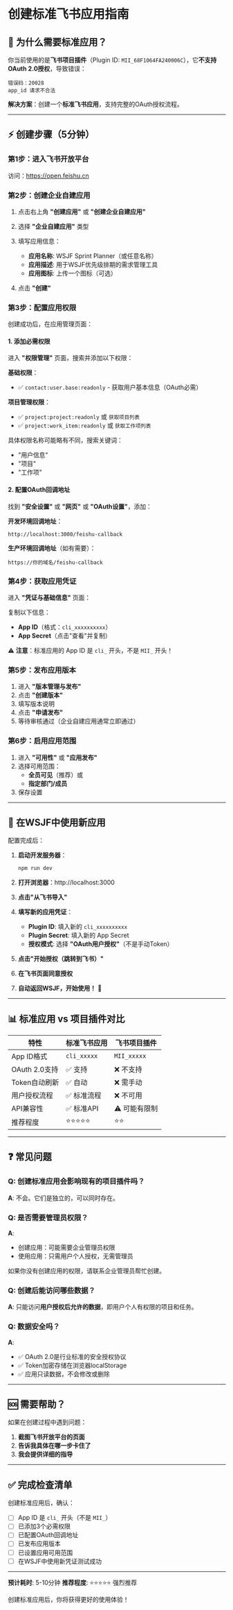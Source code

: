 # 创建标准飞书应用指南

## 🎯 为什么需要标准应用？

你当前使用的是**飞书项目插件**（Plugin ID: `MII_68F1064FA240006C`），它**不支持OAuth 2.0授权**，导致错误：
```
错误码：20028
app_id 请求不合法
```

**解决方案**：创建一个**标准飞书应用**，支持完整的OAuth授权流程。

---

## ⚡ 创建步骤（5分钟）

### 第1步：进入飞书开放平台

访问：https://open.feishu.cn

### 第2步：创建企业自建应用

1. 点击右上角 **"创建应用"** 或 **"创建企业自建应用"**
2. 选择 **"企业自建应用"** 类型
3. 填写应用信息：
   - **应用名称**: WSJF Sprint Planner（或任意名称）
   - **应用描述**: 用于WSJF优先级排期的需求管理工具
   - **应用图标**: 上传一个图标（可选）

4. 点击 **"创建"**

### 第3步：配置应用权限

创建成功后，在应用管理页面：

#### 1. 添加必需权限

进入 **"权限管理"** 页面，搜索并添加以下权限：

**基础权限**：
- ✅ `contact:user.base:readonly` - 获取用户基本信息（OAuth必需）

**项目管理权限**：
- ✅ `project:project:readonly` 或 `获取项目列表`
- ✅ `project:work_item:readonly` 或 `获取工作项列表`

具体权限名称可能略有不同，搜索关键词：
- "用户信息"
- "项目"
- "工作项"

#### 2. 配置OAuth回调地址

找到 **"安全设置"** 或 **"网页"** 或 **"OAuth设置"**，添加：

**开发环境回调地址**：
```
http://localhost:3000/feishu-callback
```

**生产环境回调地址**（如有需要）：
```
https://你的域名/feishu-callback
```

### 第4步：获取应用凭证

进入 **"凭证与基础信息"** 页面：

复制以下信息：
- **App ID**（格式：`cli_xxxxxxxxxx`）
- **App Secret**（点击"查看"并复制）

⚠️ **注意**：标准应用的 App ID 是 `cli_` 开头，不是 `MII_` 开头！

### 第5步：发布应用版本

1. 进入 **"版本管理与发布"**
2. 点击 **"创建版本"**
3. 填写版本说明
4. 点击 **"申请发布"**
5. 等待审核通过（企业自建应用通常立即通过）

### 第6步：启用应用范围

1. 进入 **"可用性"** 或 **"应用发布"**
2. 选择可用范围：
   - **全员可见**（推荐）或
   - **指定部门/成员**
3. 保存设置

---

## 🚀 在WSJF中使用新应用

配置完成后：

1. **启动开发服务器**：
   ```bash
   npm run dev
   ```

2. **打开浏览器**：http://localhost:3000

3. **点击"从飞书导入"**

4. **填写新的应用凭证**：
   - **Plugin ID**: 填入新的 `cli_xxxxxxxxxx`
   - **Plugin Secret**: 填入新的 App Secret
   - **授权模式**: 选择 **"OAuth用户授权"**（不是手动Token）

5. **点击"开始授权（跳转到飞书）"**

6. **在飞书页面同意授权**

7. **自动返回WSJF，开始使用！** 🎉

---

## 📊 标准应用 vs 项目插件对比

| 特性 | 标准飞书应用 | 飞书项目插件 |
|------|-------------|-------------|
| App ID格式 | `cli_xxxxx` | `MII_xxxxx` |
| OAuth 2.0支持 | ✅ 支持 | ❌ 不支持 |
| Token自动刷新 | ✅ 自动 | ❌ 需手动 |
| 用户授权流程 | ✅ 标准流程 | ❌ 不可用 |
| API兼容性 | ✅ 标准API | ⚠️ 可能有限制 |
| 推荐程度 | ⭐⭐⭐⭐⭐ | ⭐⭐ |

---

## ❓ 常见问题

### Q: 创建标准应用会影响现有的项目插件吗？
**A**: 不会。它们是独立的，可以同时存在。

### Q: 是否需要管理员权限？
**A**:
- 创建应用：可能需要企业管理员权限
- 使用应用：只需用户个人授权，无需管理员

如果你没有创建应用的权限，请联系企业管理员帮忙创建。

### Q: 创建后能访问哪些数据？
**A**: 只能访问**用户授权后允许的数据**，即用户个人有权限的项目和任务。

### Q: 数据安全吗？
**A**:
- ✅ OAuth 2.0是行业标准的安全授权协议
- ✅ Token加密存储在浏览器localStorage
- ✅ 应用只读数据，不会修改或删除

---

## 🆘 需要帮助？

如果在创建过程中遇到问题：

1. **截图飞书开放平台的页面**
2. **告诉我具体在哪一步卡住了**
3. **我会提供详细的指导**

---

## ✅ 完成检查清单

创建标准应用后，确认：

- [ ] App ID 是 `cli_` 开头（不是 `MII_`）
- [ ] 已添加3个必需权限
- [ ] 已配置OAuth回调地址
- [ ] 已发布应用版本
- [ ] 已设置应用可用范围
- [ ] 在WSJF中使用新凭证测试成功

---

**预计耗时**: 5-10分钟
**推荐程度**: ⭐⭐⭐⭐⭐ 强烈推荐

创建标准应用后，你将获得更好的使用体验！
